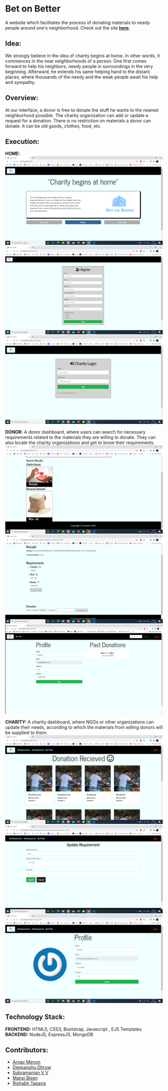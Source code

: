 # Bet on Better
A website which facilitates the process of donating materials to needy people around one's neighborhood. Check out the site **[here](https://bet-on-better.herokuapp.com/).**

## Idea:
We strongly believe in the idea of charity begins at home. In other words, it commences in the near neighborhoods of a person. One first comes forward to help his neighbors, needy people in surroundings in the very beginning. Afterward, he extends his same helping hand to the distant places, where thousands of the needy and the weak people await his help and sympathy. 

## Overview:
At our interface, a donor is free to donate the stuff he wants to the nearest neighborhood possible. The charity organization can add or update a request for a donation. There is no restriction on materials a donor can donate. It can be old goods, clothes, food, etc.

## Execution:
**HOME:**
<br>
<img src="./Screenshots/1.png" alt="homepage"/> <br>
<img src="./Screenshots/8.png" alt="register"/> <br>
<img src="./Screenshots/9.png" alt="charitylogin"/> <br>

**DONOR:**
A donor dashboard, where users can search for necessary requirements related to the materials they are willing to donate. They can also locate the charity organizations and get to know their requirements.
<img src="./Screenshots/5.png" alt="donor"/> <br>
<img src="./Screenshots/6.png" alt="donor"/> <br>
<img src="./Screenshots/7.png" alt="donor"/> <br>

**CHARITY:**
A charity dashboard, where NGOs or other organizations can update their needs, according to which the materials from willing donors will be supplied to them.
<img src="./Screenshots/10.png" alt="donor"/> <br>
<img src="./Screenshots/12.png" alt="donor"/> <br>
<img src="./Screenshots/14.png" alt="donor"/> <br>

## Technology Stack:
**FRONTEND:** HTML5, CSS3, Bootstrap, Javascript , EJS Templates
**BACKEND:** NodeJS, ExpressJS, MongoDB

## Contributors:
- [Arnav Menon](https://github.com/arnavmenon)
- [Deepanshu Dhruw](https://github.com/devblin)
- [Subramanian V V](https://github.com/subramanian-vv)
- [Mansi Bisen](https://github.com/Mansibisen)
- [Rishabh Taparia](https://github.com/rt1301)